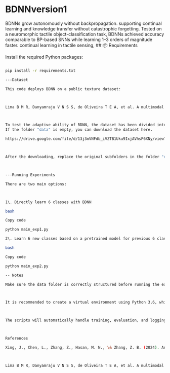 # BDNNversion1
BDNNs grow autonomously without backpropagation.  supporting continual learning and knowledge transfer without catastrophic forgetting.  Tested on a neuromorphic tactile object-classification task, BDNNs achieved accuracy comparable to BP-based SNNs while learning 1–3 orders of magnitude faster. continual learning in tactile sensing, 
\## 📦 Requirements



Install the required Python packages:



```bash

pip install -r requirements.txt

---Dataset

This code deploys BDNN on a public texture dataset:



Lima B M R, Danyamraju V N S S, de Oliveira T E A, et al. A multimodal tactile dataset for dynamic texture classification. Data in Brief, 2023, 50: 109590.



To test the adaptive ability of BDNN, the dataset has been divided into two sub-datasets.
If the folder "data" is empty, you can download the dataset here.

https://drive.google.com/file/d/13j3mVNFdb_iVZTB1Uku9IxjAVhsP6XNy/view?usp=drive_link



After the downloading, replace the original subfolders in the folder "data" with the downloaded dataset.



---Running Experiments

There are two main options:



1\. Directly learn 6 classes with BDNN

bash

Copy code

python main_exp1.py

2\. Learn 6 new classes based on a pretrained model for previous 6 classes

bash

Copy code

python main_exp2.py

-- Notes

Make sure the data folder is correctly structured before running the experiments.



It is recommended to create a virtual environment using Python 3.6, which makes it easier to ensure that the requirements.txt can be installed and run correctly. 



The scripts will automatically handle training, evaluation, and logging of results.



References

Xing, J., Chen, L., Zhang, Z., Hasan, M. N., \& Zhang, Z. B. (2024). An Intrinsically Knowledge-Transferring Developmental Spiking Neural Network for Tactile Classification. arXiv:2410.00745.



Lima B M R, Danyamraju V N S S, de Oliveira T E A, et al. A multimodal tactile dataset for dynamic texture classification. Data in Brief, 2023, 50: 109590.

